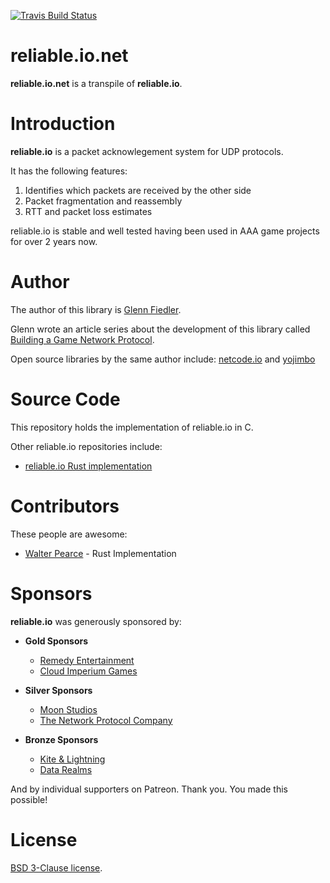 [![Travis Build Status](https://travis-ci.org/netcode-io/reliable.io.net.svg?branch=master)](https://travis-ci.org/netcode-io/reliable.io.net)

# reliable.io.net

**reliable.io.net** is a transpile of **reliable.io**.

# Introduction

**reliable.io** is a packet acknowlegement system for UDP protocols.

It has the following features: 

1. Identifies which packets are received by the other side
2. Packet fragmentation and reassembly
3. RTT and packet loss estimates

reliable.io is stable and well tested having been used in AAA game projects for over 2 years now.

# Author

The author of this library is [Glenn Fiedler](https://www.linkedin.com/in/glennfiedler).

Glenn wrote an article series about the development of this library called [Building a Game Network Protocol](http://gafferongames.com/2016/05/10/building-a-game-network-protocol/).

Open source libraries by the same author include: [netcode.io](http://netcode.io) and [yojimbo](http://libyojimbo.com)

# Source Code

This repository holds the implementation of reliable.io in C.

Other reliable.io repositories include:

* [reliable.io Rust implementation](https://github.com/jaynus/reliable.io)

# Contributors

These people are awesome:

* [Walter Pearce](https://github.com/jaynus) - Rust Implementation

# Sponsors

**reliable.io** was generously sponsored by:

* **Gold Sponsors**
    * [Remedy Entertainment](http://www.remedygames.com/)
    * [Cloud Imperium Games](https://cloudimperiumgames.com)
    
* **Silver Sponsors**
    * [Moon Studios](http://www.oriblindforest.com/#!moon-3/)
    * [The Network Protocol Company](http://www.thenetworkprotocolcompany.com)
    
* **Bronze Sponsors**
    * [Kite & Lightning](http://kiteandlightning.la/)
    * [Data Realms](http://datarealms.com)
 
And by individual supporters on Patreon. Thank you. You made this possible!

# License

[BSD 3-Clause license](https://opensource.org/licenses/BSD-3-Clause).
